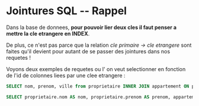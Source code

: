 # Jointures SQL -- Rappel

Dans la base de donnees, **pour pouvoir lier deux cles il faut penser a mettre la cle etrangere en INDEX**.

De plus, ce n'est pas parce que la relation *cle primaire -> cle etrangere* sont faites qu'il devient pour autant de se passer des jointures dans nos requetes ! 

Voyons deux exemples de requetes ou l' on veut selectionner en fonction de l'id de colonnes liees par une clee etrangere :

```sql
SELECT nom, prenom, ville from proprietaire INNER JOIN appartement ON proprietaire.id = appartement.proprietaire_id;
```

```sql
SELECT proprietaire.nom AS nom, proprietaire.prenom AS prenom, appartement.ville AS ville FROM proprietaire INNER JOIN appartment AS appart ON proprietaire.id = appartement.proprietaire_id;
```
